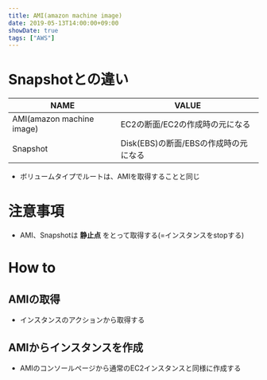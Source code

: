 ```yaml
---
title: AMI(amazon machine image)
date: 2019-05-13T14:00:00+09:00
showDate: true
tags: ["AWS"]
---
```


# Snapshotとの違い

| NAME | VALUE |
|---|---|
| AMI(amazon machine image) | EC2の断面/EC2の作成時の元になる |
| Snapshot | Disk(EBS)の断面/EBSの作成時の元になる |

- ボリュームタイプでルートは、AMIを取得することと同じ

# 注意事項
- AMI、Snapshotは **静止点** をとって取得する(=インスタンスをstopする)

# How to
## AMIの取得
- インスタンスのアクションから取得する

## AMIからインスタンスを作成
- AMIのコンソールページから通常のEC2インスタンスと同様に作成する
